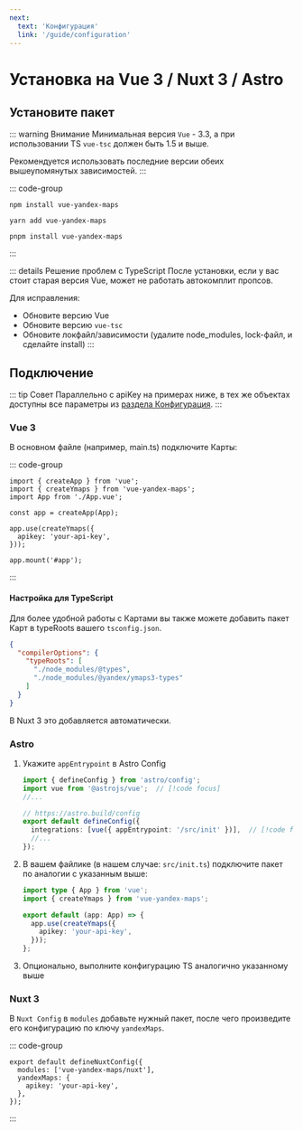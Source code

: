 ```yaml
---
next:
  text: 'Конфигурация'
  link: '/guide/configuration'
---
```


# Установка на Vue 3 / Nuxt 3 / Astro

## Установите пакет

::: warning Внимание
Минимальная версия `Vue` - 3.3, а при использовании TS `vue-tsc` должен быть 1.5 и выше.

Рекомендуется использовать последние версии обеих вышеупомянутых зависимостей.
:::

::: code-group

```shell [npm]
npm install vue-yandex-maps
```

```shell [yarn]
yarn add vue-yandex-maps
```

```shell [pnpm]
pnpm install vue-yandex-maps
```

:::

::: details Решение проблем с TypeScript
После установки, если у вас стоит старая версия Vue, может не работать автокомплит пропсов.

Для исправления:
- Обновите версию Vue
- Обновите версию `vue-tsc`
- Обновите локфайл/зависимости (удалите node_modules, lock-файл, и сделайте install)
:::

## Подключение

::: tip Совет
Параллельно с apiKey на примерах ниже, в тех же объектах доступны все параметры
из [раздела Конфигурация](/guide/configuration).
:::

### Vue 3

В основном файле (например, main.ts) подключите Карты:

::: code-group

```typescript{2,7-9} [main.ts]
import { createApp } from 'vue';
import { createYmaps } from 'vue-yandex-maps';
import App from './App.vue';

const app = createApp(App);

app.use(createYmaps({
  apikey: 'your-api-key',
}));

app.mount('#app');
```

:::

#### Настройка для TypeScript
Для более удобной работы с Картами вы также можете добавить пакет Карт в typeRoots вашего `tsconfig.json`. 

```json {}
{
  "compilerOptions": {
    "typeRoots": [
      "./node_modules/@types",
      "./node_modules/@yandex/ymaps3-types"
    ]
  }
}
```

В Nuxt 3 это добавляется автоматически.

### Astro

1. Укажите `appEntrypoint` в Astro Config
    ```typescript
    import { defineConfig } from 'astro/config';
    import vue from '@astrojs/vue';  // [!code focus]
    //...
    
    // https://astro.build/config
    export default defineConfig({
      integrations: [vue({ appEntrypoint: '/src/init' })],  // [!code focus]
      //...
    });
    ```
2. В вашем файлике (в нашем случае: `src/init.ts`) подключите пакет по аналогии с указанным выше:
    ```typescript
    import type { App } from 'vue';
    import { createYmaps } from 'vue-yandex-maps';
    
    export default (app: App) => {
      app.use(createYmaps({
        apikey: 'your-api-key',
      }));
    };
    ```
3. Опционально, выполните конфигурацию TS аналогично указанному выше

### Nuxt 3

В `Nuxt Config` в `modules` добавьте нужный пакет, после чего произведите его конфигурацию по ключу `yandexMaps`.

::: code-group

```typescript{2-5} [nuxt.config.ts]
export default defineNuxtConfig({
  modules: ['vue-yandex-maps/nuxt'],
  yandexMaps: {
    apikey: 'your-api-key',
  },
});
```

:::
